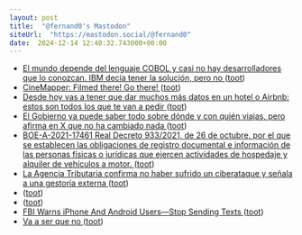 ```yaml
---
layout: post
title:  "@fernand0's Mastodon"
siteUrl:  "https://mastodon.social/@fernand0"
date:  2024-12-14 12:40:32.743000+00:00
---
```

*  [El mundo depende del lenguaje COBOL y casi no hay desarrolladores que lo conozcan. IBM decía tener la solución, pero no ](https://www.genbeta.com/desarrollo/mundo-depende-lenguaje-cobol-casi-no-hay-desarrolladores-que-conozcan-ibm-decia-tener-solucion-no-) ([toot](https://mastodon.social/@fernand0/113651222625738269))
*  [CineMapper: Filmed there! Go there! ](https://www.cinemapper.com) ([toot](https://mastodon.social/@fernand0/113651001217839964))
*  [Desde hoy vas a tener que dar muchos más datos en un hotel o Airbnb: estos son todos los que te van a pedir ](https://www.genbeta.com/actualidad/hoy-vas-a-tener-que-dar-muchos-datos-hotel-airbnb-estos-todos-que-te-van-a-pedi) ([toot](https://mastodon.social/@fernand0/113650719877036075))
*  [El Gobierno ya puede saber todo sobre dónde y con quién viajas, pero afirma en X que no ha cambiado nada ](https://www.genbeta.com/actualidad/gobierno-puede-saber-todo-donde-quien-viajas-afirma-x-que-no-ha-cambiado-nad) ([toot](https://mastodon.social/@fernand0/113650469005682009))
*  [BOE-A-2021-17461 Real Decreto 933/2021, de 26 de octubre, por el que se establecen las obligaciones de registro documental e información de las personas físicas o jurídicas que ejercen actividades de hospedaje y alquiler de vehículos a motor. ](https://www.boe.es/diario_boe/txt.php?id=BOE-A-2021-1746) ([toot](https://mastodon.social/@fernand0/113649436463267918))
*  [La Agencia Tributaria confirma no haber sufrido un ciberataque y señala a una gestoría externa ](https://www.elconfidencial.com/tecnologia/2024-12-04/agencia-tributaria-trinity-ransomware-ciberataque-gestoria_4017476) ([toot](https://mastodon.social/@fernand0/113648769002200729))
*  [ ](https://masto.es/@DanielSanz) ([toot](https://mastodon.social/@fernand0/113648086059362432))
*  [ ](https://masto.es/@DanielSanz) ([toot](https://mastodon.social/@fernand0/113647061208512911))
*  [FBI Warns iPhone And Android Users—Stop Sending Texts ](https://www.forbes.com/sites/zakdoffman/2024/12/05/fbi-warns-iphone-and-android-users-stop-sending-texts) ([toot](https://mastodon.social/@fernand0/113647006300659811))
*  [Va a ser que no ](https://avecesunafoto.wordpress.com/2024/12/13/va-a-ser-que-no) ([toot](https://mastodon.social/@fernand0/113646996846946741))
